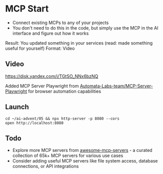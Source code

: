 # MCP Start

- Connect existing MCPs to any of your projects
- You don't need to do this in the code, but simply use the MCP in the AI interface and figure out how it works


Result: You updated something in your services (read: made something useful for yourself)
Format: Video

## Video
https://disk.yandex.com/i/TGtSO_NNx6bzNQ  
  
Added MCP Server Playwright from [Automata-Labs-team/MCP-Server-Playwright](https://github.com/Automata-Labs-team/MCP-Server-Playwright) for browser automation capabilities  
  
## Launch
```
cd ~/ai-advent/05 && npx http-server -p 8080 --cors
open http://localhost:8080
```

## Todo
- Explore more MCP servers from [awesome-mcp-servers](https://github.com/punkpeye/awesome-mcp-servers) - a curated collection of 65k+ MCP servers for various use cases
- Consider adding useful MCP servers like file system access, database connections, or API integrations

